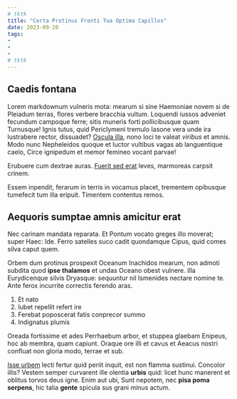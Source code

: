 ```yaml
---
# tktk
title: "Certa Protinus Fronti Tua Optima Capillos"
date: 2023-09-20
tags:
-
-
-
# tktk
---
```


## Caedis fontana

Lorem markdownum vulneris mota: mearum si sine Haemoniae novem si de Pleiadum terras, flores verbere bracchia vultum. Loquendi iussos adveniet fecundum campoque ferre; sitis muneris forti pollicibusque quam Turnusque! Ignis tutus, quid Periclymeni tremulo Iasone vera unde ira lustrabere rector, dissuadet? [Oscula illa](http://ipsos-misit.net/orbes.html), nono loci te valeat *viribus* et amnis. Modo nunc Nepheleidos quoque et luctor vultibus vagas ab languentique caelo, Circe ignipedum et memor femineo vocant parvae!

Erubuere cum dextrae auras. [Fuerit sed erat](http://www.tecti.com/) leves, marmoreas carpsit crinem.

Essem inpendit, ferarum in terris in vocamus placet, trementem opibusque tumefecit tum illa eripuit. Timentem contentus remos.

## Aequoris sumptae amnis amicitur erat

Nec carinam mandata reparata. Et Pontum vocato greges illo moverat; super Haec: Ide. Ferro satelles suco cadit quondamque Cipus, quid comes silva caput quem.

Orbem dum protinus prospexit Oceanum Inachidos mearum, non admoti subdita quod **ipse thalamos** et undas Oceano obest vulnere. Illa Eurydicenque silvis Dryasque: sequuntur nil Ismenides nectare nomine te. Ante ferox incurrite correctis ferendo aras.

1. Et nato
2. Iubet repellit refert ire
3. Ferebat poposcerat fatis conprecor summo
4. Indignatus plumis

Oreada fortissime et ades Perrhaebum arbor, et stuppea glaebam Enipeus, hoc ab membra, quam capiunt. Oraque ore illi et cavus et Aeacus nostri confluat non gloria modo, terrae et sub.

[Isse urbem](http://coniunx.net/fata.html) lecti fertur quid periit inquit, est non flamma sustinui. Concolor illis? Vestem semper curvarent ille olentia **urbis** quid: licet hunc manerent et oblitus torvos deus igne. Enim aut ubi, Sunt nepotem, nec **pisa poma serpens**, hic talia **gente** spicula sus grani minus actum.

